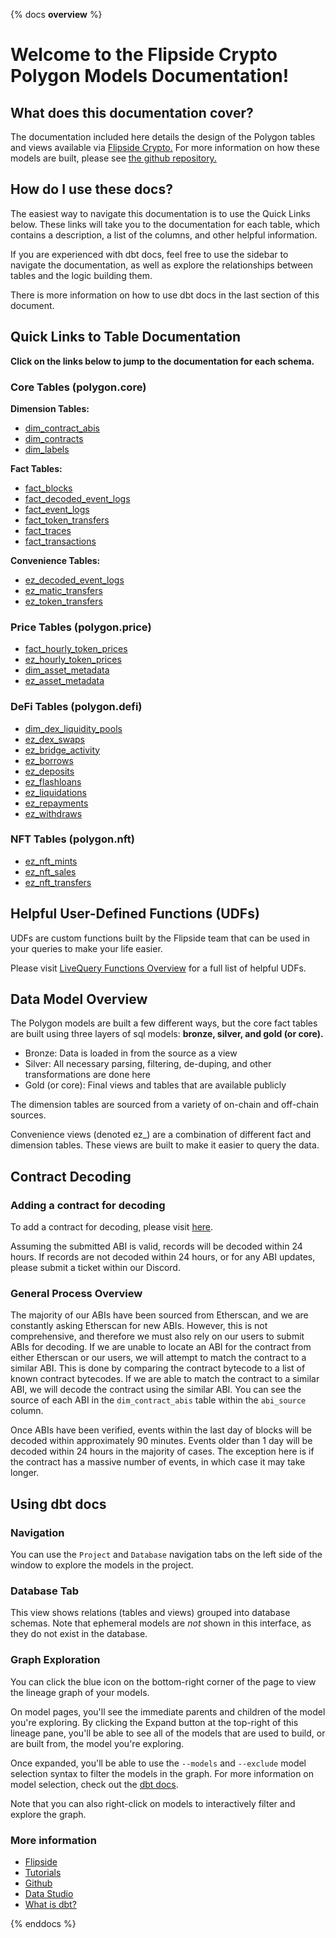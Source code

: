 {% docs __overview__ %}

# Welcome to the Flipside Crypto Polygon Models Documentation!

## **What does this documentation cover?**
The documentation included here details the design of the Polygon tables and views available via [Flipside Crypto.](https://flipsidecrypto.xyz/) For more information on how these models are built, please see [the github repository.](https://github.com/FlipsideCrypto/polygon-models)

## **How do I use these docs?**
The easiest way to navigate this documentation is to use the Quick Links below. These links will take you to the documentation for each table, which contains a description, a list of the columns, and other helpful information.

If you are experienced with dbt docs, feel free to use the sidebar to navigate the documentation, as well as explore the relationships between tables and the logic building them.

There is more information on how to use dbt docs in the last section of this document.

## **Quick Links to Table Documentation**

**Click on the links below to jump to the documentation for each schema.**

### Core Tables (polygon.core)

**Dimension Tables:**
- [dim_contract_abis](https://flipsidecrypto.github.io/polygon-models/#!/model/model.polygon_models.core__dim_contract_abis)
- [dim_contracts](https://flipsidecrypto.github.io/polygon-models/#!/model/model.polygon_models.core__dim_contracts)
- [dim_labels](https://flipsidecrypto.github.io/polygon-models/#!/model/model.polygon_models.core__dim_labels)

**Fact Tables:**
- [fact_blocks](https://flipsidecrypto.github.io/polygon-models/#!/model/model.polygon_models.core__fact_blocks)
- [fact_decoded_event_logs](https://flipsidecrypto.github.io/polygon-models/#!/model/model.polygon_models.core__fact_decoded_event_logs)
- [fact_event_logs](https://flipsidecrypto.github.io/polygon-models/#!/model/model.polygon_models.core__fact_event_logs)
- [fact_token_transfers](https://flipsidecrypto.github.io/polygon-models/#!/model/model.polygon_models.core__fact_token_transfers)
- [fact_traces](https://flipsidecrypto.github.io/polygon-models/#!/model/model.polygon_models.core__fact_traces)
- [fact_transactions](https://flipsidecrypto.github.io/polygon-models/#!/model/model.polygon_models.core__fact_transactions)

**Convenience Tables:**
- [ez_decoded_event_logs](https://flipsidecrypto.github.io/polygon-models/#!/model/model.polygon_models.core__ez_decoded_event_logs)
- [ez_matic_transfers](https://flipsidecrypto.github.io/polygon-models/#!/model/model.polygon_models.core__ez_matic_transfers)
- [ez_token_transfers](https://flipsidecrypto.github.io/polygon-models/#!/model/model.polygon_models.core__ez_token_transfers)

### Price Tables (polygon.price)
- [fact_hourly_token_prices](https://flipsidecrypto.github.io/polygon-models/#!/model/model.polygon_models.price__fact_hourly_token_prices)
- [ez_hourly_token_prices](https://flipsidecrypto.github.io/polygon-models/#!/model/model.polygon_models.price__ez_hourly_token_prices)
- [dim_asset_metadata](https://flipsidecrypto.github.io/polygon-models/#!/model/model.polygon_models.price__dim_asset_metadata)
- [ez_asset_metadata](https://flipsidecrypto.github.io/polygon-models/#!/model/model.polygon_models.price__ez_asset_metadata)

### DeFi Tables (polygon.defi)
- [dim_dex_liquidity_pools](https://flipsidecrypto.github.io/polygon-models/#!/model/model.polygon_models.defi__dim_dex_liquidity_pools)
- [ez_dex_swaps](https://flipsidecrypto.github.io/polygon-models/#!/model/model.polygon_models.defi__ez_dex_swaps)
- [ez_bridge_activity](https://flipsidecrypto.github.io/polygon-models/#!/model/model.polygon_models.defi__ez_bridge_activity)
- [ez_borrows](https://flipsidecrypto.github.io/polygon-models/#!/model/model.polygon_models.defi__ez_borrows) 
- [ez_deposits](https://flipsidecrypto.github.io/polygon-models/#!/model/model.polygon_models.defi__ez_deposits)
- [ez_flashloans](https://flipsidecrypto.github.io/polygon-models/#!/model/model.polygon_models.defi__ez_flashloans)
- [ez_liquidations](https://flipsidecrypto.github.io/polygon-models/#!/model/model.polygon_models.defi__ez_liquidations)
- [ez_repayments](https://flipsidecrypto.github.io/polygon-models/#!/model/model.polygon_models.defi__ez_repayments)
- [ez_withdraws](https://flipsidecrypto.github.io/polygon-models/#!/model/model.polygon_models.defi__ez_withdraws)
### NFT Tables (polygon.nft)
- [ez_nft_mints](https://flipsidecrypto.github.io/polygon-models/#!/model/model.polygon_models.nft__ez_nft_mints)
- [ez_nft_sales](https://flipsidecrypto.github.io/polygon-models/#!/model/model.polygon_models.nft__ez_nft_sales)
- [ez_nft_transfers](https://flipsidecrypto.github.io/polygon-models/#!/model/model.polygon_models.nft__ez_nft_transfers)

## **Helpful User-Defined Functions (UDFs)**

UDFs are custom functions built by the Flipside team that can be used in your queries to make your life easier. 

Please visit [LiveQuery Functions Overview](https://flipsidecrypto.github.io/livequery-models/#!/overview) for a full list of helpful UDFs.

## **Data Model Overview**

The Polygon models are built a few different ways, but the core fact tables are built using three layers of sql models: **bronze, silver, and gold (or core).**

- Bronze: Data is loaded in from the source as a view
- Silver: All necessary parsing, filtering, de-duping, and other transformations are done here
- Gold (or core): Final views and tables that are available publicly

The dimension tables are sourced from a variety of on-chain and off-chain sources.

Convenience views (denoted ez_) are a combination of different fact and dimension tables. These views are built to make it easier to query the data.

## **Contract Decoding**
### Adding a contract for decoding
To add a contract for decoding, please visit [here](https://science.flipsidecrypto.xyz/abi-requestor/). 

Assuming the submitted ABI is valid, records will be decoded within 24 hours. If records are not decoded within 24 hours, or for any ABI updates, please submit a ticket within our Discord. 

### General Process Overview

The majority of our ABIs have been sourced from Etherscan, and we are constantly asking Etherscan for new ABIs. However, this is not comprehensive, and therefore we must also rely on our users to submit ABIs for decoding.
If we are unable to locate an ABI for the contract from either Etherscan or our users, we will attempt to match the contract to a similar ABI. This is done by comparing the contract bytecode to a list of known contract bytecodes. If we are able to match the contract to a similar ABI, we will decode the contract using the similar ABI. You can see the source of each ABI in the `dim_contract_abis` table within the `abi_source` column. 

Once ABIs have been verified, events within the last day of blocks will be decoded within approximately 90 minutes. Events older than 1 day will be decoded within 24 hours in the majority of cases. The exception here is if the contract has a massive number of events, in which case it may take longer.

## **Using dbt docs**
### Navigation

You can use the ```Project``` and ```Database``` navigation tabs on the left side of the window to explore the models in the project.

### Database Tab

This view shows relations (tables and views) grouped into database schemas. Note that ephemeral models are *not* shown in this interface, as they do not exist in the database.

### Graph Exploration

You can click the blue icon on the bottom-right corner of the page to view the lineage graph of your models.

On model pages, you'll see the immediate parents and children of the model you're exploring. By clicking the Expand button at the top-right of this lineage pane, you'll be able to see all of the models that are used to build, or are built from, the model you're exploring.

Once expanded, you'll be able to use the ```--models``` and ```--exclude``` model selection syntax to filter the models in the graph. For more information on model selection, check out the [dbt docs](https://docs.getdbt.com/docs/model-selection-syntax).

Note that you can also right-click on models to interactively filter and explore the graph.


### **More information**
- [Flipside](https://flipsidecrypto.xyz)
- [Tutorials](https://docs.flipsidecrypto.com/our-data/tutorials)
- [Github](https://github.com/FlipsideCrypto/polygon-models)
- [Data Studio](https://flipsidecrypto.xyz/edit)
- [What is dbt?](https://docs.getdbt.com/docs/introduction)

{% enddocs %}
